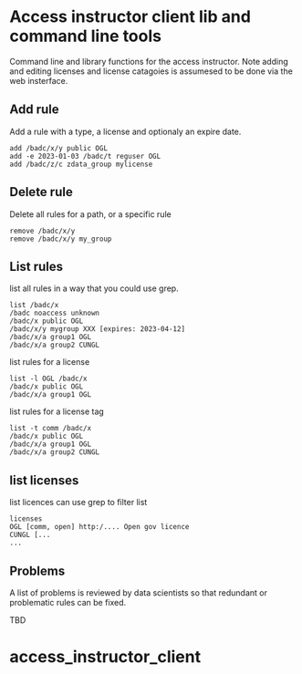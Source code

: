 # Access instructor client lib and command line tools


Command line and library functions for the access instructor. Note adding and editing licenses and license catagoies is 
assumesed to be done via the web insterface.

## Add rule

Add a rule with a type, a license and optionaly an expire date.

    add /badc/x/y public OGL
    add -e 2023-01-03 /badc/t reguser OGL
    add /badc/z/c zdata_group mylicense  

## Delete rule

Delete all rules for a path, or a specific rule

    remove /badc/x/y
    remove /badc/x/y my_group
    

## List rules

list all rules in a way that you could use grep.

    list /badc/x
    /badc noaccess unknown 
    /badc/x public OGL
    /badc/x/y mygroup XXX [expires: 2023-04-12]
    /badc/x/a group1 OGL
    /badc/x/a group2 CUNGL

list rules for a license

    list -l OGL /badc/x
    /badc/x public OGL
    /badc/x/a group1 OGL
        
list rules for a license tag

    list -t comm /badc/x
    /badc/x public OGL
    /badc/x/a group1 OGL
    /badc/x/a group2 CUNGL
        
## list licenses

list licences can use grep to filter list

    licenses
    OGL [comm, open] http:/.... Open gov licence
    CUNGL [...
    ...
    
## Problems

A list of problems is reviewed by data scientists so that redundant or problematic rules can be fixed.

TBD

# access_instructor_client

